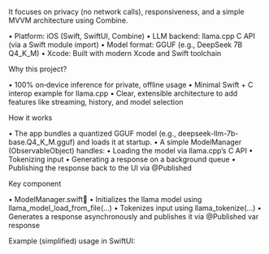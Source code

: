 
It focuses on privacy (no network calls), responsiveness, and a simple MVVM architecture using Combine.

• Platform: iOS (Swift, SwiftUI, Combine)
• LLM backend: llama.cpp C API (via a Swift module import)
• Model format: GGUF (e.g., DeepSeek 7B Q4_K_M)
• Xcode: Built with modern Xcode and Swift toolchain

Why this project?

• 100% on‑device inference for private, offline usage
• Minimal Swift + C interop example for llama.cpp
• Clear, extensible architecture to add features like streaming, history, and model selection

How it works

• The app bundles a quantized GGUF model (e.g., deepseek-llm-7b-base.Q4_K_M.gguf) and loads it at startup.
• A simple ModelManager (ObservableObject) handles:
   • Loading the model via llama.cpp’s C API
   • Tokenizing input
   • Generating a response on a background queue
   • Publishing the response back to the UI via @Published

Key component

• ModelManager.swift􀰓
   • Initializes the llama model using llama_model_load_from_file(...)
   • Tokenizes input using llama_tokenize(...)
   • Generates a response asynchronously and publishes it via @Published var response

Example (simplified) usage in SwiftUI:
